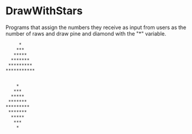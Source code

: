 # DrawWithStars
 Programs that assign the numbers they receive as input from users as the number of raws and draw pine and diamond with the "*" variable.


``` 
     * 
    *** 
   ***** 
  ******* 
 ********* 
***********
```

```

    *
   ***
  *****
 *******
*********
 *******
  *****
   ***
    *


```
